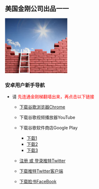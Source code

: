 ## 美国金刚公司出品一一

![image](l-w-s-athird.png)


### 安卓用户新手导航
- 请<font color="Red"> 先连通金刚梯翻墙出来，再点击以下链接</font>
  - [下载谷歌浏览器Chrome](https://a2zitpro.github.io/web/downloadchrome)

  - 下载谷歌视频播放器YouTube

  - 下载谷歌软件商店Google Play
    - [下载1](https://google-play.cn.uptodown.com/android)
    - [下载2]()
    - [下载3]()
    
  - [注册 或 登录推特Twitter](https://mobile.twitter.com/)
  - [下载推特Twitter客户端](https://play.google.com/store/apps/details?id=com.twitter.android&hl=zh_CN&referrer=utm_source%3Dgoogle%26utm_medium%3Dorganic%26utm_term%3D推特下载&pcampaignid=APPU_1_v0nBXdjgFtDL-gSV7KOgCg)
  - [下载脸书FaceBook]()
